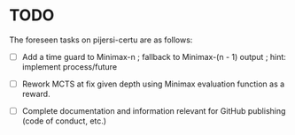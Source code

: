 # TODO
The foreseen tasks on pijersi-certu are as follows:

- [ ] Add a time guard to Minimax-n ; fallback to Minimax-(n - 1) output ; hint: implement process/future
- [ ] Rework MCTS at fix given depth using Minimax evaluation function as a reward.
- [ ] Complete documentation and information relevant for GitHub publishing (code of conduct, etc.)

